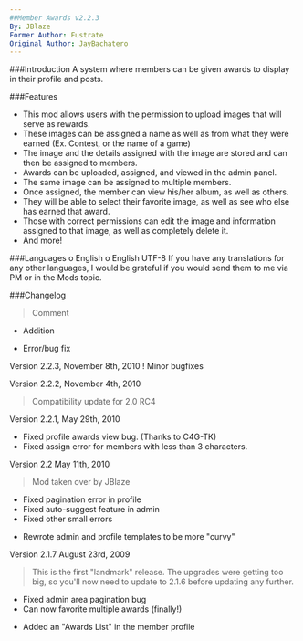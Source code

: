 ```yaml
---
##Member Awards v2.2.3
By: JBlaze
Former Author: Fustrate
Original Author: JayBachatero
---
```


###Introduction
A system where members can be given awards to display in their profile and posts.

###Features
* This mod allows users with the permission to upload images that will serve as rewards.
* These images can be assigned a name as well as from what they were earned (Ex. Contest, or the name of a game)
* The image and the details assigned with the image are stored and can then be assigned to members.
* Awards can be uploaded, assigned, and viewed in the admin panel.
* The same image can be assigned to multiple members.
* Once assigned, the member can view his/her album, as well as others.
* They will be able to select their favorite image, as well as see who else has earned that award.
* Those with correct permissions can edit the image and information assigned to that image, as well as completely delete it.
* And more!

###Languages
o English
o English UTF-8
If you have any translations for any other languages, I would be grateful if you would send them to me via PM or in the Mods topic.

###Changelog
> Comment
+ Addition
- Error/bug fix

Version 2.2.3, November 8th, 2010
! Minor bugfixes

Version 2.2.2, November 4th, 2010
> Compatibility update for 2.0 RC4

Version 2.2.1, May 29th, 2010
- Fixed profile awards view bug. (Thanks to C4G-TK)
- Fixed assign error for members with less than 3 characters.

Version 2.2 May 11th, 2010
> Mod taken over by JBlaze
- Fixed pagination error in profile
- Fixed auto-suggest feature in admin
- Fixed other small errors
+ Rewrote admin and profile templates to be more "curvy"

Version 2.1.7 August 23rd, 2009
> This is the first "landmark" release. The upgrades were getting too big, so you'll now need to update to 2.1.6 before updating any further.
- Fixed admin area pagination bug
- Can now favorite multiple awards (finally!)
+ Added an "Awards List" in the member profile